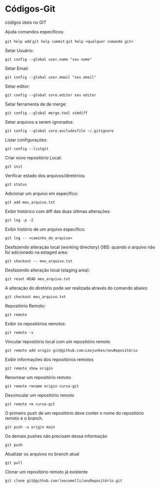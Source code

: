 # Códigos-Git
códigos úteis no GIT

Ajuda comandos específicos:

   `git help add`
   `git help commit`
   `git help <qualquer comando git>`
   
   
Setar Usuário:

```git config --global user.name "seu nome"```

Setar Email:
   
```git config --global user.email "seu email"```

Setar editor:

```git config --global core.editor seu editor```

Setar ferramenta de de merge:

```git config --global merge.tool vimdiff```

Setar arquivos a serem ignorados:

```git config --global core.excludesfile ~/.gitignore```

Listar configurações:

```git config --listgit```

Criar novo repositório Local:

```git init```

Verificar estado dos arquivos/diretórios:

```git status```

Adicionar um arquivo em específico:

```git add meu_arquivo.txt```

Exibir histórico com diff das duas últimas alterações:

```git log -p -2```

Exibir histório de um arquivo específico:

```git log -- <caminho_do_arquivo>```

Desfazendo alteração local (working directory) OBS: quando o arquivo não foi adicionado na estaged area:

```git checkout -- meu_arquivo.txt```

Desfazendo alteração local (staging area):

```git reset HEAD meu_arquivo.txt```

A alteração do diretório pode ser realizada através do comando abaixo:

```git checkout meu_arquivo.txt```

Repositório Remoto:

```git remote```

Exibir os repositórios remotos:

```git remote -v```

Vincular repositório local com um repositório remoto

`git remote add origin git@github.com:Leojunkes/seuRepositório`

Exibir informações dos repositórios remotos

`git remote show origin`

Renomear um repositório remoto

`git remote rename origin curso-git`

Desvincular um repositório remoto

`git remote rm curso-git`

O primeiro push de um repositório deve conter o nome do repositório remoto e o branch.

`git push -u origin main` 

Os demais pushes não precisam dessa informação

`git push`

Atualizar os arquivos no branch atual

`git pull`

Clonar um repositório remoto já existente

`git clone git@github.com:leocomelli/seuRepositório.git`






